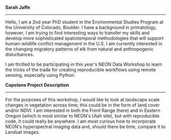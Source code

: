 **Sarah Jaffe**

***

Hello, I am a 2nd year PhD student in the Environmental Studies Program at the University of Colorado, Boulder. I have a background in primatology, however, I am trying to find interesting ways to transfer my skills and develop more sophisticated spatiotemporal methodologies that will support human-wildlife conflict management in the U.S.  I am currently interested in the changing migratory patterns of elk from natural and anthropogenic disturbances.

I am thrilled to be participating in this year's NEON Data Workshop to learn the tricks of the trade for creating reproducible workflows using remote sensing, especially using Python.    

**Capstone Project Description**
***
For the purposes of this workshop, I would like to look at landscape scale changes in vegetation across time; this could be in the form of land cover and/or NDVI.  I am interested in both the Front Range (here) and in Eastern Oregon (which is most similar to NEON's Utah site), but with reproducible code, it could really be anywhere.  I am most curious how to incorporate NEON's hyperspectral imaging data and, should there be time, compare it to Landsat images.
